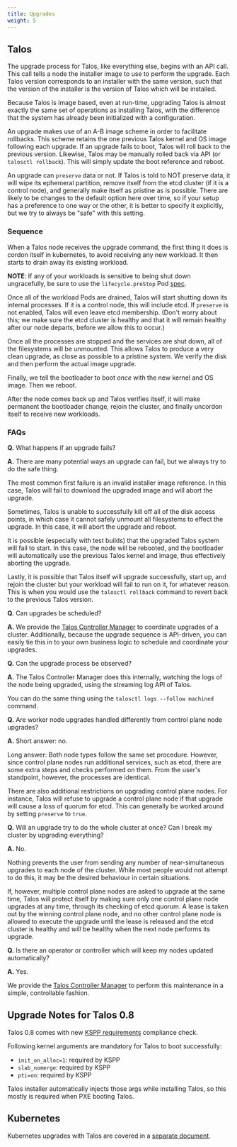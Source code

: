 ```yaml
---
title: Upgrades
weight: 5
---
```


## Talos

The upgrade process for Talos, like everything else, begins with an API call.
This call tells a node the installer image to use to perform the upgrade.
Each Talos version corresponds to an installer with the same version, such that the
version of the installer is the version of Talos which will be installed.

Because Talos is image based, even at run-time, upgrading Talos is almost
exactly the same set of operations as installing Talos, with the difference that
the system has already been initialized with a configuration.

An upgrade makes use of an A-B image scheme in order to facilitate rollbacks.
This scheme retains the one previous Talos kernel and OS image following each upgrade.
If an upgrade fails to boot, Talos will roll back to the previous version.
Likewise, Talos may be manually rolled back via API (or `talosctl rollback`).
This will simply update the boot reference and reboot.

An upgrade can `preserve` data or not.
If Talos is told to NOT preserve data, it will wipe its ephemeral partition, remove itself from the etcd cluster (if it is a control node), and generally make itself as pristine as is possible.
There are likely to be changes to the default option here over time, so if your setup has a preference to one way or the other, it is better to specify it explicitly, but we try to always be "safe" with this setting.

### Sequence

When a Talos node receives the upgrade command, the first thing it does is cordon
itself in kubernetes, to avoid receiving any new workload.
It then starts to drain away its existing workload.

**NOTE**: If any of your workloads is sensitive to being shut down ungracefully, be sure to use the `lifecycle.preStop` Pod [spec](https://kubernetes.io/docs/concepts/containers/container-lifecycle-hooks/#container-hooks).

Once all of the workload Pods are drained, Talos will start shutting down its
internal processes.
If it is a control node, this will include etcd.
If `preserve` is not enabled, Talos will even leave etcd membership.
(Don't worry about this; we make sure the etcd cluster is healthy and that it will remain healthy after our node departs, before we allow this to occur.)

Once all the processes are stopped and the services are shut down, all of the
filesystems will be unmounted.
This allows Talos to produce a very clean upgrade, as close as possible to a pristine system.
We verify the disk and then perform the actual image upgrade.

Finally, we tell the bootloader to boot _once_ with the new kernel and OS image.
Then we reboot.

After the node comes back up and Talos verifies itself, it will make permanent
the bootloader change, rejoin the cluster,  and finally uncordon itself to receive new workloads.

### FAQs

**Q.** What happens if an upgrade fails?

**A.** There are many potential ways an upgrade can fail, but we always try to do
the safe thing.

The most common first failure is an invalid installer image reference.
In this case, Talos will fail to download the upgraded image and will abort the upgrade.

Sometimes, Talos is unable to successfully kill off all of the disk access points, in which case it cannot safely unmount all filesystems to effect the upgrade.
In this case, it will abort the upgrade and reboot.

It is possible (especially with test builds) that the upgraded Talos system will fail to start.
In this case, the node will be rebooted, and the bootloader will automatically use the previous Talos kernel and image, thus effectively aborting the upgrade.

Lastly, it is possible that Talos itself will upgrade successfully, start up, and rejoin the cluster but your workload will fail to run on it, for whatever reason.
This is when you would use the `talosctl rollback` command to revert back to the previous Talos version.

**Q.** Can upgrades be scheduled?

**A.** We provide the [Talos Controller Manager](https://github.com/talos-systems/talos-controller-manager) to coordinate upgrades of a cluster.
Additionally, because the upgrade sequence is API-driven, you can easily tie this in to your own business logic to schedule and coordinate your upgrades.

**Q.** Can the upgrade process be observed?

**A.** The Talos Controller Manager does this internally, watching the logs of
the node being upgraded, using the streaming log API of Talos.

You can do the same thing using the `talosctl logs --follow machined` command.

**Q.** Are worker node upgrades handled differently from control plane node upgrades?

**A.** Short answer: no.

Long answer:  Both node types follow the same set procedure.
However, since control plane nodes run additional services, such as etcd, there are some extra steps and checks performed on them.
From the user's standpoint, however, the processes are identical.

There are also additional restrictions on upgrading control plane nodes.
For instance, Talos will refuse to upgrade a control plane node if that upgrade will cause a loss of quorum for etcd.
This can generally be worked around by setting `preserve` to `true`.

**Q.** Will an upgrade try to do the whole cluster at once?
Can I break my cluster by upgrading everything?

**A.** No.

Nothing prevents the user from sending any number of near-simultaneous upgrades to each node of the cluster.
While most people would not attempt to do this, it may be the desired behaviour in certain situations.

If, however, multiple control plane nodes are asked to upgrade at the same time, Talos will protect itself by making sure only one control plane node upgrades at any time, through its checking of etcd quorum.
A lease is taken out by the winning control plane node, and no other control plane node is allowed to execute the upgrade until the lease is released and the etcd cluster is healthy and _will_ be healthy when the next node performs its upgrade.

**Q.** Is there an operator or controller which will keep my nodes updated
automatically?

**A.** Yes.

We provide the [Talos Controller Manager](https://github.com/talos-systems/talos-controller-manager) to perform this maintenance in a simple, controllable fashion.

## Upgrade Notes for Talos 0.8

Talos 0.8 comes with new [KSPP requirements](https://kernsec.org/wiki/index.php/Kernel_Self_Protection_Project/Recommended_Settings) compliance check.

Following kernel arguments are mandatory for Talos to boot successfully:

- `init_on_alloc=1`: required by KSPP
- `slab_nomerge`: required by KSPP
- `pti=on`: required by KSPP

Talos installer automatically injects those args while installing Talos, so this mostly is required when PXE booting Talos.

## Kubernetes

Kubernetes upgrades with Talos are covered in a [separate document](../../guides/upgrading-kubernetes/).
